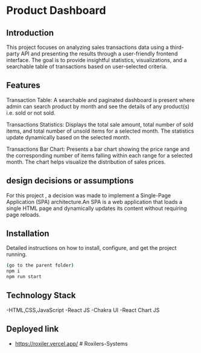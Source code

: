 # Product Dashboard

## Introduction
This project focuses on analyzing sales transactions data using a third-party API and presenting the results through a user-friendly frontend interface. The goal is to provide insightful statistics, visualizations, and a searchable table of transactions based on user-selected criteria.

## Features
Transaction Table: A searchable and paginated dashboard is present where admin can search product by month and see the details of any product(s) i.e. sold or not sold.

Transactions Statistics: Displays the total sale amount, total number of sold items, and total number of unsold items for a selected month. The statistics update dynamically based on the selected month.

Transactions Bar Chart: Presents a bar chart showing the price range and the corresponding number of items falling within each range for a selected month. The chart helps visualize the distribution of sales prices.

## design decisions or assumptions
For this project , a decision was made to implement a Single-Page Application (SPA) architecture.An SPA is a web application that loads a single HTML page and dynamically updates its content without requiring page reloads.

## Installation
Detailed instructions on how to install, configure, and get the project running.

```bash
(go to the parent folder)
npm i
npm run start
```

## Technology Stack
-HTML,CSS,JavaScript
-React JS
-Chakra UI
-React Chart JS


## Deployed link
- https://roxiler.vercel.app/
#   R o x i l e r s - S y s t e m s  
 